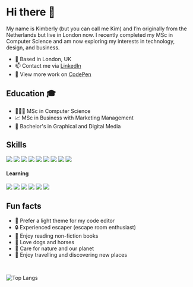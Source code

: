 # Hi there 👋

My name is Kimberly (but you can call me Kim) and I’m originally from the Netherlands but live in London now. I recently completed my MSc in Computer Science and am now exploring my interests in technology, design, and business.

* 📍 Based in London, UK
* 📫 Contact me via [LinkedIn](https://www.linkedin.com/in/kim-d/)
* 👾 View more work on [CodePen](https://codepen.io/Kidijkmans)

## Education 🎓

* 👩🏻‍💻 MSc in Computer Science
* 📈 MSc in Business with Marketing Management
* 🎨 Bachelor's in Graphical and Digital Media

## Skills

<div>
  <img src="https://img.shields.io/badge/Java-ED8B00?style=for-the-badge&logo=java&logoColor=white" />
  <img src="https://img.shields.io/badge/HTML5-E34F26?style=for-the-badge&logo=html5&logoColor=white" />
  <img src="https://img.shields.io/badge/CSS3-1572B6?style=for-the-badge&logo=css3&logoColor=white" />
  <img src="https://img.shields.io/badge/JavaScript-323330?style=for-the-badge&logo=javascript&logoColor=white" />
  <img src="https://img.shields.io/badge/jQuery-0769AD?style=for-the-badge&logo=jquery&logoColor=white" />
  <img src="https://img.shields.io/badge/PHP-777BB4?style=for-the-badge&logo=php&logoColor=white" />
  <img src="https://img.shields.io/badge/json-5E5C5C?style=for-the-badge&logo=json&logoColor=white" />
  <img src="https://img.shields.io/badge/MySQL-00000F?style=for-the-badge&logo=mysql&logoColor=white" />
  <img src="https://img.shields.io/badge/Sass-CC6699?style=for-the-badge&logo=sass&logoColor=white" />
</div>

#### Learning

<div>
  <img src="https://img.shields.io/badge/React-20232A?style=for-the-badge&logo=react&logoColor=white" />
  <img src="https://img.shields.io/badge/Swift-FA7343?style=for-the-badge&logo=swift&logoColor=white" />
  <img src="https://img.shields.io/badge/Python-3776AB?style=for-the-badge&logo=python&logoColor=white" />
  <img src="https://img.shields.io/badge/Node.js-339933?style=for-the-badge&logo=nodedotjs&logoColor=white" />
  <img src="https://img.shields.io/badge/Express-828282?style=for-the-badge&logo=express&logoColor=white" />
  <img src="https://img.shields.io/badge/EJS-B5CA65?style=for-the-badge&logo=ejs&logoColor=white" />
</div>

## Fun facts

* 🤍 Prefer a light theme for my code editor
* 🔒 Experienced escaper (escape room enthusiast)
* 📖 Enjoy reading non-fiction books
* 🐶 Love dogs and horses
* 🌱 Care for nature and our planet
* 🚀 Enjoy travelling and discovering new places

<br />

![Top Langs](https://github-readme-stats.vercel.app/api/top-langs/?username=kidijkmans&layout=compact)
